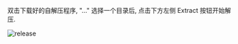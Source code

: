 双击下载好的自解压程序, "..." 选择一个目录后, 点击下方左侧 Extract 按钮开始解压.

![release](../../../../assets/images/deploy/modpack/extract.png)
